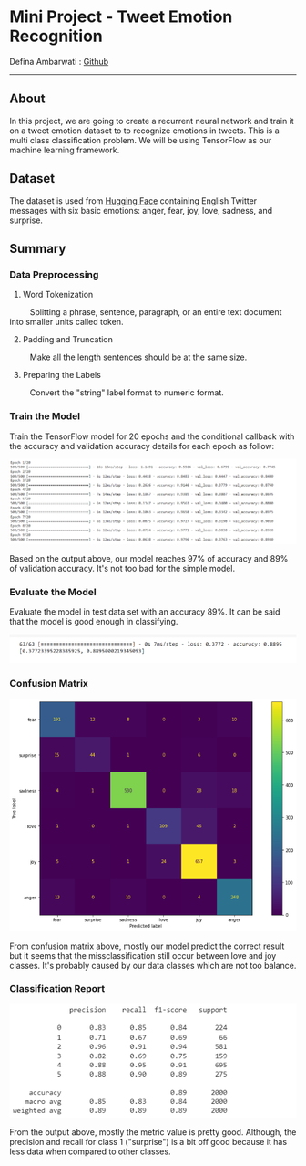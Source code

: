 # Mini Project - Tweet Emotion Recognition
Defina Ambarwati : [Github](https://github.com/definaa2412)
***

## About
  In this project, we are going to create a recurrent neural network and train it on a tweet emotion dataset to to recognize emotions in tweets. This is a multi class classification problem. We will be using TensorFlow as our machine learning framework.
  
## Dataset
  The dataset is used from [Hugging Face](https://huggingface.co/datasets/emotion) containing English Twitter messages with six basic emotions: anger, fear, joy, love, sadness, and surprise.
  
## Summary
### Data Preprocessing
1. Word Tokenization

$\qquad$ Splitting a phrase, sentence, paragraph, or an entire text document into smaller units called token.

2. Padding and Truncation

$\qquad$ Make all the length sentences should be at the same size.

3. Preparing the Labels

$\qquad$ Convert the "string" label format to numeric format.

### Train the Model

Train the TensorFlow model for 20 epochs and the conditional callback with the accuracy and validation accuracy details for each epoch as follow:

<div align="center">

![Acc details](https://github.com/definaa2412/Tweet-Emotion-Detection/blob/main/images/Accuracy%20Detail.png)

</div>

Based on the output above, our model reaches 97% of accuracy and 89% of validation accuracy. It's not too bad for the simple model.

### Evaluate the Model

Evaluate the model in test data set with an accuracy 89%. It can be said that the model is good enough in classifying.

<div align="center">

![Acc eval](https://github.com/definaa2412/Tweet-Emotion-Detection/blob/main/images/Accuracy%20Evaluate.png)

</div>

### Confusion Matrix

<div align="center">

![cm](https://github.com/definaa2412/Tweet-Emotion-Detection/blob/main/images/cm.png)

</div>
 
  From confusion matrix above, mostly our model predict the correct result but it seems that the missclassification still occur between love and joy classes. It's probably caused by our data classes which are not too balance.
  
### Classification Report

<div align="center">

![cr](https://github.com/definaa2412/Tweet-Emotion-Detection/blob/main/images/cr.png)

</div>

  From the output above, mostly the metric value is pretty good. Although, the precision and recall for class 1 ("surprise") is a bit off good because it has less data when compared to other classes.






